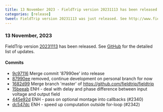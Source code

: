 ```yaml
---
title: 13 November 2023 - FieldTrip version 20231113 has been released
categories: [release]
tweet: FieldTrip version 20231113 was just released. See http://www.fieldtriptoolbox.org/#13-november-2023
---
```


### 13 November, 2023

FieldTrip version [20231113](http://github.com/fieldtrip/fieldtrip/releases/tag/20231113) has been released.
See [GitHub](https://github.com/fieldtrip/fieldtrip/compare/20231109...20231113) for the detailed list of updates.

#### Commits

- [9c97116](http://github.com/fieldtrip/fieldtrip/commit/9c97116) Merge commit '87990ee' into release
- [87990ee](http://github.com/fieldtrip/fieldtrip/commit/87990ee) removed, continue development on personal branch for now
- [1682d99](http://github.com/fieldtrip/fieldtrip/commit/1682d99) Merge branch 'master' of https://github.com/fieldtrip/fieldtrip
- [15beeab](http://github.com/fieldtrip/fieldtrip/commit/15beeab) ENH - deal with delay and phase difference between input voltage and output field
- [445e92d](http://github.com/fieldtrip/fieldtrip/commit/445e92d) ENH - pass on optional montage into callbacks (#2340)
- [dc547dc](http://github.com/fieldtrip/fieldtrip/commit/dc547dc) ENH - speed up computation outside for-loop (#2342)

